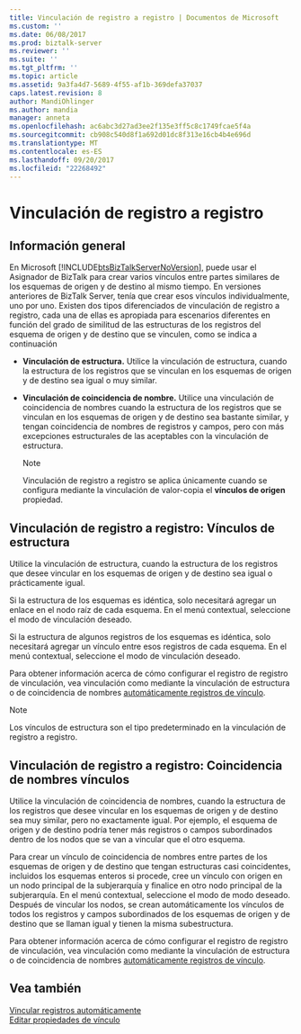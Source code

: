 ```yaml
---
title: Vinculación de registro a registro | Documentos de Microsoft
ms.custom: ''
ms.date: 06/08/2017
ms.prod: biztalk-server
ms.reviewer: ''
ms.suite: ''
ms.tgt_pltfrm: ''
ms.topic: article
ms.assetid: 9a3fa4d7-5689-4f55-af1b-369defa37037
caps.latest.revision: 8
author: MandiOhlinger
ms.author: mandia
manager: anneta
ms.openlocfilehash: ac6abc3d27ad3ee2f135e3ff5c8c1749fcae5f4a
ms.sourcegitcommit: cb908c540d8f1a692d01dc8f313e16cb4b4e696d
ms.translationtype: MT
ms.contentlocale: es-ES
ms.lasthandoff: 09/20/2017
ms.locfileid: "22268492"
---
```

# <a name="record-to-record-linking"></a>Vinculación de registro a registro

## <a name="overview"></a>Información general
En Microsoft [!INCLUDE[btsBizTalkServerNoVersion](../includes/btsbiztalkservernoversion-md.md)], puede usar el Asignador de BizTalk para crear varios vínculos entre partes similares de los esquemas de origen y de destino al mismo tiempo. En versiones anteriores de BizTalk Server, tenía que crear esos vínculos individualmente, uno por uno. Existen dos tipos diferenciados de vinculación de registro a registro, cada una de ellas es apropiada para escenarios diferentes en función del grado de similitud de las estructuras de los registros del esquema de origen y de destino que se vinculen, como se indica a continuación  
  
-   **Vinculación de estructura.** Utilice la vinculación de estructura, cuando la estructura de los registros que se vinculan en los esquemas de origen y de destino sea igual o muy similar.  
  
-   **Vinculación de coincidencia de nombre.** Utilice una vinculación de coincidencia de nombres cuando la estructura de los registros que se vinculan en los esquemas de origen y de destino sea bastante similar, y tengan coincidencia de nombres de registros y campos, pero con más excepciones estructurales de las aceptables con la vinculación de estructura.  
  
    > [!NOTE]
    >  Vinculación de registro a registro se aplica únicamente cuando se configura mediante la vinculación de valor-copia el **vínculos de origen** propiedad.  
  
## <a name="record-to-record-linking-structure-links"></a>Vinculación de registro a registro: Vínculos de estructura  
 Utilice la vinculación de estructura, cuando la estructura de los registros que desee vincular en los esquemas de origen y de destino sea igual o prácticamente igual.  
  
 Si la estructura de los esquemas es idéntica, solo necesitará agregar un enlace en el nodo raíz de cada esquema. En el menú contextual, seleccione el modo de vinculación deseado.  
  
 Si la estructura de algunos registros de los esquemas es idéntica, solo necesitará agregar un vínculo entre esos registros de cada esquema. En el menú contextual, seleccione el modo de vinculación deseado.  
  
 Para obtener información acerca de cómo configurar el registro de registro de vinculación, vea vinculación como mediante la vinculación de estructura o de coincidencia de nombres [automáticamente registros de vínculo](../core/how-to-link-records-automatically.md).  
  
> [!NOTE]
>  Los vínculos de estructura son el tipo predeterminado en la vinculación de registro a registro.  
  
## <a name="record-to-record-linking-name-matching-links"></a>Vinculación de registro a registro: Coincidencia de nombres vínculos  
 Utilice la vinculación de coincidencia de nombres, cuando la estructura de los registros que desee vincular en los esquemas de origen y de destino sea muy similar, pero no exactamente igual. Por ejemplo, el esquema de origen y de destino podría tener más registros o campos subordinados dentro de los nodos que se van a vincular que el otro esquema.  
  
 Para crear un vínculo de coincidencia de nombres entre partes de los esquemas de origen y de destino que tengan estructuras casi coincidentes, incluidos los esquemas enteros si procede, cree un vínculo con origen en un nodo principal de la subjerarquía y finalice en otro nodo principal de la subjerarquía. En el menú contextual, seleccione el modo de modo deseado. Después de vincular los nodos, se crean automáticamente los vínculos de todos los registros y campos subordinados de los esquemas de origen y de destino que se llaman igual y tienen la misma subestructura.  
  
 Para obtener información acerca de cómo configurar el registro de registro de vinculación, vea vinculación como mediante la vinculación de estructura o de coincidencia de nombres [automáticamente registros de vínculo](../core/how-to-link-records-automatically.md).  
  
## <a name="see-also"></a>Vea también  
 [Vincular registros automáticamente](../core/how-to-link-records-automatically.md)   
 [Editar propiedades de vínculo](../core/how-to-edit-link-properties.md)